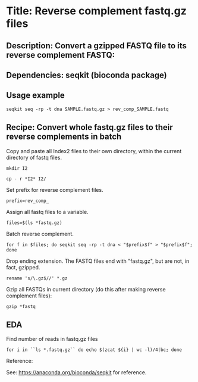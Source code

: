 # Title: Reverse complement fastq.gz files

## Description: Convert a gzipped FASTQ file to its reverse complement FASTQ:

## Dependencies: seqkit (bioconda package)

## Usage example

  `seqkit seq -rp -t dna SAMPLE.fastq.gz > rev_comp_SAMPLE.fastq`
  
## Recipe: Convert whole fastq.gz files to their reverse complements in batch
  
  Copy and paste all Index2 files to their own directory, within the current directory of fastq files.
  
  `mkdir I2`
  
  `cp - r *I2* I2/`

  Set prefix for reverse complement files.
  
  `prefix=rev_comp_`
  
  Assign all fastq files to a variable.
  
  `files=$(ls *fastq.gz)`
  
  Batch reverse complement.
  
  `for f in $files; do seqkit seq -rp -t dna < "$prefix$f" > "$prefix$f"; done`
  
  Drop ending extension. The FASTQ files end with "fastq.gz", but are not, in fact, gzipped.

  `rename 's/\.gz$//' *.gz`
  
  Gzip all FASTQs in current directory (do this after making reverse complement files):

  `gzip *fastq`

## EDA

  Find number of reads in fastq.gz files

  `for i in ``ls *.fastq.gz`` do echo $(zcat ${i} | wc -l)/4|bc; done`


Reference:

See: https://anaconda.org/bioconda/seqkit for reference.
